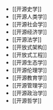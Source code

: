 - [[开源史学]]
- [[开源人类学]]
- [[开源社会学]]
- [[开源经济学]]
- [[开源法学]]
- [[开放式架构]]
- [[开放式工程]]
- [[开源生态学]]
- [[开源伦理学]]
- [[开源教育学]]
- [[开源管理学]]
- [[开源政治学]]
- [[开源哲学]]